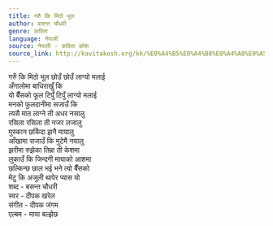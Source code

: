 ```yaml
---
title: गरुँ कि मिठो भूल
author: वसन्त चौधरी
genre: कविता
language: नेपाली
source: नेपाली - कविता कोश
source_link: http://kavitakosh.org/kk/%E0%A4%B5%E0%A4%B8%E0%A4%A8%E0%A5%8D%E0%A4%A4_%E0%A4%9A%E0%A5%8C%E0%A4%A7%E0%A4%B0%E0%A5%80
---
```


गरुँ कि मिठो भूल छोउँ छोउँ लाग्यो मलाई  
अँगालोमा बाधिराखुँ कि  
यो बैँसको फूल टिपुँ टिपुँ लाग्यो मलाई  
मनको फुलदानीमा सजाउँ कि  
त्यसै मात लाग्ने ती अधर नसालु  
रसिला रसिला ती नजर लजालु  
मुस्कान छर्किदा झनै मायालु  
आँखामा सजाउँ कि मुटेमै नयालु  
झरीमा रुझेका तिम्रा ती केशमा  
लुकाउँ कि जिन्दगी मायाको आशमा  
छल्किन्छ छाल भई भने त्यो बैँसको  
मेटु कि अजुली थापेर प्यास यो  
शब्द - बसन्त चौधरी  
स्वर - दीपक खरेल  
संगीत - दीपक जंगम  
एल्बम - माया बल्झेछ
